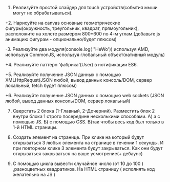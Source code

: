 1. Реализуйте простой слайдер для touch устройств(события мыши могут не обрабатываться).

+2. Нарисуйте на canvas основные геометрические фигуры(окружность, треугольник, квадрат, прямоугольник), расположите на холсте размером 800*600 по 4-м углам.(добавьте js анимацию фигурам - опционально/будет плюсом)

-3. Реализуйте два модуля(console.log( "HeWo')) используя AMD, используя CommonJS, используя глобальный объект(нативный модуль)  

+4. Реализуйте паттерн 'фабрика'(User) в нотификации ES6.

+5. Реализуйте получение JSON данных с помощью XMLHttpRequst(JSON любой, вывод данных консоль/DOM, сервер локальный, fetch будет плюсом)

+6. Реализуйте получение JSON данных с помощью web sockets (JSON любой, вывод данных консоль/DOM, сервер локальный)

7. Сверстать 2 блока (1-Главный, 2-Дочерний). Разместить блок 2 внутри блока 1 строго посередине несколькими способами.
     А) а с помощью JS.
     Б) с помощью CSS.
     В)так чтобы весь код был только в 1-й HTML страницы.  

8. Создать элемент на странице. При клике на который будут открываться 3 любых
элемента на странице в течении 1 секунды. И при повторном клике 3 элемента будут
закрываться.
Как они будут открываться закрываться на ваше усмотрение(+ дебаунс)

9. С помощью цикла вывести случайное число (от 10 до 100 ) ,разноцветных
квадратиков. На HTML страницу ( исполнять код желательно на JS )
